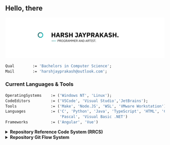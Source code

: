 ## Hello, there

![Profile Banner](./resources/profile-banner.png)

```pas
Qual        := 'Bachelors in Computer Science';
Mail        := 'harshjayprakash@outlook.com';
```

### Current Languages & Tools

```pas
OperatingSystems    := ('Windows NT', 'Linux');
CodeEditors         := ('VSCode', 'Visual Studio','JetBrains');
Tools               := ('Make', 'Node.JS', 'WSL', 'VMware Workstation');
Languages           := ('C', 'Python', 'Java', 'TypeScript', 'HTML', 'CSS', 
                        'Pascal', 'Visual Basic .NET')
Frameworks          := ('Angular', 'Vue')
```

<details>
<summary><strong>Repository Reference Code System (RRCS)</strong></summary>
Each project/repository has a reference code attach to it describing when and if was some
sort of assignment or personal project. Below shows a figure breaking down the code
`HX 2450`. (Inspired by Processor Naming).

![Reference Code Diagram](./resources/rrc-codes.png)
</details>

<details>
<summary><strong>Repository Git Flow System</strong></summary>
Each repository uses some form of git branch, if development is still ongoing. The table
below shows all the potential branches.

<br />
<br />

| Branch      | Description                                        |
| :---------- | :------------------------------------------------- |
| `main`      | Most stable version of the project.                |
| `hotfix`    | For urgent fixes that require immediate attention. |
| `next`      | A preparatory branch.                              |
| `dev`       | Active development branch.                         |
| `feature/*` | Individual branches for developing new features.   |
| `rewrite/*` | Rewrite branch.                                    |
| `gh-pages`  | For GitHub Pages deployment.                       |

</details>